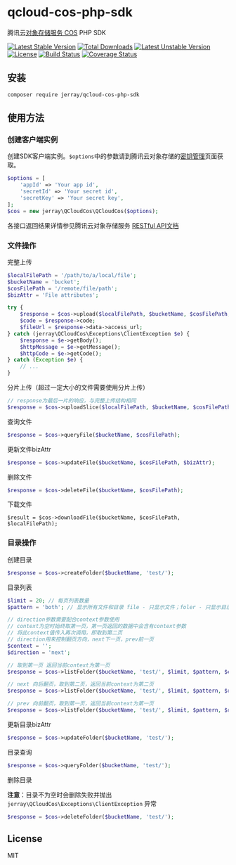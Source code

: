 qcloud-cos-php-sdk
===========

腾讯云[对象存储服务 COS](http://www.qcloud.com/wiki/COS%E4%BA%A7%E5%93%81%E4%BB%8B%E7%BB%8D) PHP SDK

[![Latest Stable Version](https://poser.pugx.org/jerray/qcloud-cos-php-sdk/v/stable)](https://packagist.org/packages/jerray/qcloud-cos-php-sdk) [![Total Downloads](https://poser.pugx.org/jerray/qcloud-cos-php-sdk/downloads)](https://packagist.org/packages/jerray/qcloud-cos-php-sdk) [![Latest Unstable Version](https://poser.pugx.org/jerray/qcloud-cos-php-sdk/v/unstable)](https://packagist.org/packages/jerray/qcloud-cos-php-sdk) [![License](https://poser.pugx.org/jerray/qcloud-cos-php-sdk/license)](https://packagist.org/packages/jerray/qcloud-cos-php-sdk) [![Build Status](https://travis-ci.org/jerray/qcloud-cos-php-sdk.svg?branch=master)](https://travis-ci.org/jerray/qcloud-cos-php-sdk) [![Coverage Status](https://coveralls.io/repos/github/jerray/qcloud-cos-php-sdk/badge.svg?branch=master)](https://coveralls.io/github/jerray/qcloud-cos-php-sdk?branch=master)

安装
----

```
composer require jerray/qcloud-cos-php-sdk
```

使用方法
--------

### 创建客户端实例

创建SDK客户端实例。`$options`中的参数请到腾讯云对象存储的[密钥管理](https://console.qcloud.com/cos/project)页面获取。

```php
$options = [
    'appId' => 'Your app id',
    'secretId' => 'Your secret id',
    'secretKey' => 'Your secret key',
];
$cos = new jerray\QCloudCos\QCloudCos($options);
```

各接口返回结果详情参见腾讯云对象存储服务 [RESTful API文档](http://www.qcloud.com/wiki/RESTful_API%E6%96%87%E6%A1%A3)

### 文件操作

完整上传

```php
$localFilePath = '/path/to/a/local/file';
$bucketName = 'bucket';
$cosFilePath = '/remote/file/path';
$bizAttr = 'File attributes';

try {
    $response = $cos->upload($localFilePath, $bucketName, $cosFilePath, $bizAttr);
    $code = $response->code;
    $fileUrl = $response->data->access_url;
} catch (jerray\QCloudCos\Exceptions\ClientException $e) {
    $response = $e->getBody();
    $httpMessage = $e->getMessage();
    $httpCode = $e->getCode();
} catch (Exception $e) {
    // ...
}
```

分片上传（超过一定大小的文件需要使用分片上传）

```php
// response为最后一片的响应，与完整上传结构相同
$response = $cos->uploadSlice($localFilePath, $bucketName, $cosFilePath, $bizAttr);
```

查询文件

```php
$response = $cos->queryFile($bucketName, $cosFilePath);
```

更新文件bizAttr

```php
$response = $cos->updateFile($bucketName, $cosFilePath, $bizAttr);
```

删除文件

```php
$response = $cos->deleteFile($bucketName, $cosFilePath);
```

下载文件

```
$result = $cos->downloadFile($bucketName, $cosFilePath, $localFilePath);
```

### 目录操作

创建目录

```php
$response = $cos->createFolder($bucketName, 'test/');
```

目录列表

```php
$limit = 20; // 每页列表数量
$pattern = 'both'; // 显示所有文件和目录 file - 只显示文件；foler - 只显示目录

// direction参数需要配合context参数使用
// context为空时始终取第一页，第一页返回的数据中会含有context参数
// 将此context值传入再次调用，即取到第二页
// direction用来控制翻页方向，next下一页，prev前一页
$context = '';
$direction = 'next';

// 取到第一页 返回当前context为第一页
$response = $cos->listFolder($bucketName, 'test/', $limit, $pattern, $context, $direction);

// next 向后翻页，取到第二页，返回当前context为第二页
$response = $cos->listFolder($bucketName, 'test/', $limit, $pattern, $response->data->context, 'next');

// prev 向前翻页，取到第一页，返回当前context为第一页
$response = $cos->listFolder($bucketName, 'test/', $limit, $pattern, $response->data->context, 'prev');
```

更新目录bizAttr

```php
$response = $cos->updateFolder($bucketName, 'test/');
```

目录查询

```php
$response = $cos->queryFolder($bucketName, 'test/');
```

删除目录

**注意**：目录不为空时会删除失败并抛出 `jerray\QCloudCos\Exceptions\ClientException` 异常

```php
$response = $cos->deleteFolder($bucketName, 'test/');
```

License
--------------

MIT
